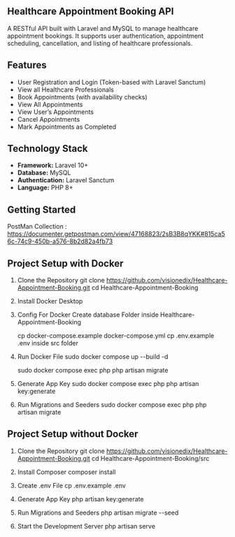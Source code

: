 ## Healthcare Appointment Booking API

A RESTful API built with Laravel and MySQL to manage healthcare appointment bookings.
It supports user authentication, appointment scheduling, cancellation, and listing of healthcare professionals.



## Features

- User Registration and Login (Token-based with Laravel Sanctum)
- View all Healthcare Professionals
- Book Appointments (with availability checks)
- View All Appointments
- View User’s Appointments
- Cancel Appointments 
- Mark Appointments as Completed 

## Technology Stack

- **Framework:** Laravel 10+
- **Database:** MySQL
- **Authentication:** Laravel Sanctum
- **Language:** PHP 8+


## Getting Started

PostMan Collection : https://documenter.getpostman.com/view/47168823/2sB3B8qYKK#815ca56c-74c9-450b-a576-8b2d82a4fb73

## Project Setup with Docker

1. Clone the Repository
   git clone https://github.com/visionedix/Healthcare-Appointment-Booking.git
   cd Healthcare-Appointment-Booking

2. Install Docker Desktop
   
3. Config For Docker 
   Create database Folder inside Healthcare-Appointment-Booking
   
   cp docker-compose.example docker-compose.yml
   cp .env.example .env inside src folder

4. Run Docker File 
   sudo docker compose up --build -d
   
   sudo docker compose exec php php artisan migrate

5. Generate App Key
   sudo docker compose exec php php artisan key:generate

6. Run Migrations and Seeders
   sudo docker compose exec php php artisan migrate



## Project Setup without Docker

1. Clone the Repository
   git clone https://github.com/visionedix/Healthcare-Appointment-Booking.git
   cd Healthcare-Appointment-Booking/src

2. Install Composer
   composer install

3. Create .env File
   cp .env.example .env

4. Generate App Key
   php artisan key:generate

5. Run Migrations and Seeders
   php artisan migrate --seed

6. Start the Development Server
   php artisan serve